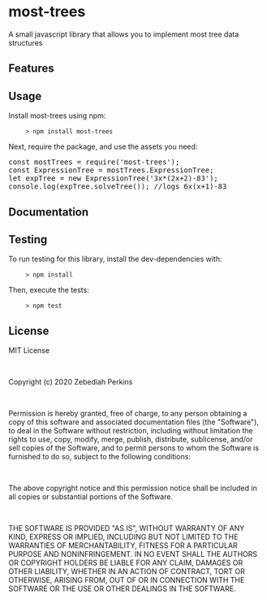 <h1>most-trees</h1>
<p>A small javascript library that allows you to implement most tree data structures</p>
<h2>Features</h2>
<ul></ul>
<h2>Usage</h2>
<p>Install most-trees using npm:</p>
<pre>
    <code>> npm install most-trees</code>
</pre>
<p>Next, require the package, and use the assets you need:</p>
<pre>
const mostTrees = require('most-trees');
const ExpressionTree = mostTrees.ExpressionTree;
let expTree = new ExpressionTree('3x*(2x+2)-83');
console.log(expTree.solveTree()); //logs 6x(x+1)-83</code>
</pre>
<h2>Documentation</h2>
<ul></ul>
<h2>Testing</h2>
<p>To run testing for this library, install the dev-dependencies with:</p>
<pre>
    <code>> npm install</code>
</pre>
<p>Then, execute the tests:</p>
<pre>
    <code>> npm test</code>
</pre>
<h2>License</h2>
<p>MIT License</p><br>
<p>Copyright (c) 2020 Zebediah Perkins</p><br>
<p>Permission is hereby granted, free of charge, to any person obtaining a copy
of this software and associated documentation files (the "Software"), to deal
in the Software without restriction, including without limitation the rights
to use, copy, modify, merge, publish, distribute, sublicense, and/or sell
copies of the Software, and to permit persons to whom the Software is
furnished to do so, subject to the following conditions:</p><br>
<p>The above copyright notice and this permission notice shall be included in all
copies or substantial portions of the Software.</p><br>
<p>THE SOFTWARE IS PROVIDED "AS IS", WITHOUT WARRANTY OF ANY KIND, EXPRESS OR
IMPLIED, INCLUDING BUT NOT LIMITED TO THE WARRANTIES OF MERCHANTABILITY,
FITNESS FOR A PARTICULAR PURPOSE AND NONINFRINGEMENT. IN NO EVENT SHALL THE
AUTHORS OR COPYRIGHT HOLDERS BE LIABLE FOR ANY CLAIM, DAMAGES OR OTHER
LIABILITY, WHETHER IN AN ACTION OF CONTRACT, TORT OR OTHERWISE, ARISING FROM,
OUT OF OR IN CONNECTION WITH THE SOFTWARE OR THE USE OR OTHER DEALINGS IN THE
SOFTWARE.</p>
